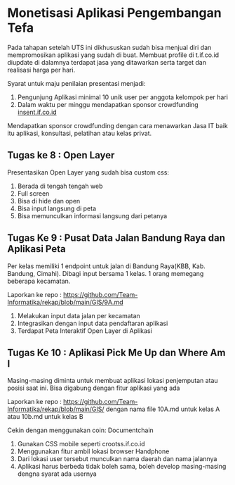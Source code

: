 # Monetisasi Aplikasi Pengembangan Tefa

Pada tahapan setelah UTS ini dikhususkan sudah bisa menjual diri dan mempromosikan aplikasi yang sudah di buat.
Membuat profile di t.if.co.id diupdate di dalamnya terdapat jasa yang ditawarkan serta target dan realisasi harga per hari.

Syarat untuk maju penilaian presentasi menjadi:
1. Pengunjung Aplikasi minimal 10 unik user per anggota kelompok per hari
2. Dalam waktu per minggu mendapatkan sponsor crowdfunding [insent.if.co.id](https://insent.if.co.id/)

Mendapatkan sponsor crowdfunding dengan cara menawarkan Jasa IT baik itu aplikasi, konsultasi, pelatihan atau kelas privat.

## Tugas ke 8 : Open Layer

Presentasikan Open Layer yang sudah bisa custom css:
1. Berada di tengah tengah web
2. Full screen
3. Bisa di hide dan open
4. Bisa input langsung di peta
5. Bisa memunculkan informasi langsung dari petanya

## Tugas Ke 9 : Pusat Data Jalan Bandung Raya dan Aplikasi Peta
Per kelas memiliki 1 endpoint untuk jalan di Bandung Raya(KBB, Kab. Bandung, Cimahi). Dibagi input bersama 1 kelas. 
1 orang memegang beberapa kecamatan.

Laporkan ke repo : https://github.com/Team-Informatika/rekap/blob/main/GIS/9A.md

1. Melakukan input data jalan per kecamatan
2. Integrasikan dengan input data pendaftaran aplikasi
3. Terdapat Peta Interaktif Open Layer di Aplikasi

## Tugas Ke 10 : Aplikasi Pick Me Up dan Where Am I
Masing-masing diminta untuk membuat aplikasi lokasi penjemputan atau posisi saat ini. Bisa digabung dengan fitur aplikasi yang ada

Laporkan ke repo : https://github.com/Team-Informatika/rekap/blob/main/GIS/ dengan nama file 10A.md untuk kelas A atau 10b.md untuk kelas B

Cekin dengan menggunakan coin: Documentchain

1. Gunakan CSS mobile seperti crootss.if.co.id
2. Menggunakan fitur ambil lokasi browser Handphone
3. Dari lokasi user tersebut munculkan nama daerah dan nama jalannya
4. Aplikasi harus berbeda tidak boleh sama, boleh develop masing-masing dengna syarat ada usernya


